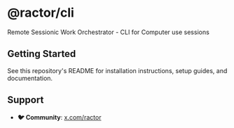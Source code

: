 # @ractor/cli

Remote Sessionic Work Orchestrator - CLI for Computer use sessions

## Getting Started

See this repository's README for installation instructions, setup guides, and documentation.

## Support

- **🐦 Community**: [x.com/ractor](https://x.com/ractor)
